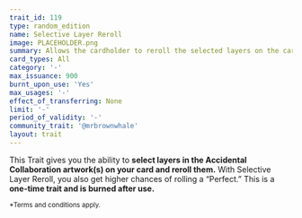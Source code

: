 ```yaml
---
trait_id: 119
type: random_edition
name: Selective Layer Reroll
image: PLACEHOLDER.png
summary: Allows the cardholder to reroll the selected layers on the card. This Trait also gives you a higher chance of rolling a “Perfect”.
card_types: All
category: '-'
max_issuance: 900
burnt_upon_use: 'Yes'
max_usages: '-'
effect_of_transferring: None
limit: '-'
period_of_validity: '-'
community_trait: '@mrbrownwhale'
layout: trait
---
```


This Trait gives you the ability to **select layers in the Accidental Collaboration artwork(s) on your card and reroll them.** With Selective Layer Reroll, you also get higher chances of rolling a “Perfect.” This is a **one-time trait and is burned after use.**

<small>*Terms and conditions apply.</small>
